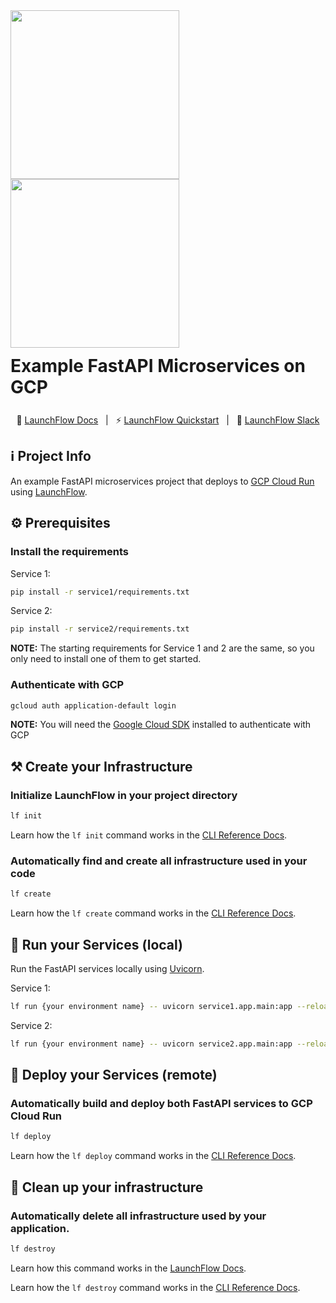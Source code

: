 <div style="display: flex; flex-direction: column; justify-content: center;">
    <a style="align-self: center" href="https://launchflow.com/" target="_blank">
        <img  height="auto" width="270" src="https://storage.googleapis.com/launchflow-public-images/launchflow-logo-dark.png#gh-dark-mode-only">
        <img  height="auto" width="270" src="https://storage.googleapis.com/launchflow-public-images/launchflow-logo-light.svg#gh-light-mode-only">
    </a>
    <div style="display: flex; align-content: center; gap: 4px; justify-content: center; margin-top: 12px; margin-bottom: 12px;">
        <h1 style="margin-top: 0px; margin-bottom: 0px; border-bottom: none;">
            Example FastAPI Microservices on GCP
        </h1>
    </div>
</div>
<div style="text-align: center;">

📖 [LaunchFlow Docs](https://docs.launchflow.com/) &nbsp; | &nbsp; ⚡ [LaunchFlow Quickstart](https://docs.launchflow.com/docs/get-started) &nbsp; | &nbsp; 👋 [LaunchFlow Slack](https://join.slack.com/t/launchflowusers/shared_invite/zt-27wlowsza-Uiu~8hlCGkvPINjmMiaaMQ)

</div>

## ℹ️ Project Info

An example FastAPI microservices project that deploys to [GCP Cloud Run](https://cloud.google.com/run) using [LaunchFlow](https://launchflow.com/).

## ⚙️ Prerequisites

### Install the requirements

Service 1:
```bash
pip install -r service1/requirements.txt
```

Service 2:
```bash
pip install -r service2/requirements.txt
```

<strong>NOTE:</strong> The starting requirements for Service 1 and 2 are the same, so you only need to install one of them to get started.

### Authenticate with GCP
```bash
gcloud auth application-default login
```
<strong>NOTE:</strong> You will need the [Google Cloud SDK](https://cloud.google.com/sdk/docs/install) installed to authenticate with GCP


## ⚒️ Create your Infrastructure

### Initialize LaunchFlow in your project directory

```bash
lf init
```

Learn how the `lf init` command works in the [CLI Reference Docs](https://docs.launchflow.com/reference/cli#launchflow-init).

### Automatically find and create all infrastructure used in your code

```bash
lf create
```

Learn how the `lf create` command works in the [CLI Reference Docs](https://docs.launchflow.com/reference/cli#launchflow-create).


## 🏃 Run your Services (local)

Run the FastAPI services locally using [Uvicorn](https://www.uvicorn.org/).

Service 1:
```bash
lf run {your environment name} -- uvicorn service1.app.main:app --reload
```

Service 2:
```bash
lf run {your environment name} -- uvicorn service2.app.main:app --reload
```

## 🚀 Deploy your Services (remote)

### Automatically <strong>build</strong> and <strong>deploy</strong> both FastAPI services to GCP Cloud Run

```bash
lf deploy
```

Learn how the `lf deploy` command works in the [CLI Reference Docs](https://docs.launchflow.com/reference/cli#launchflow-deploy).

## 🧹 Clean up your infrastructure

### Automatically delete all infrastructure used by your application.

```bash
lf destroy
```

Learn how this command works in the [LaunchFlow Docs](https://docs.launchflow.com/reference/cli#launchflow-clean).

Learn how the `lf destroy` command works in the [CLI Reference Docs](https://docs.launchflow.com/reference/cli#launchflow-destroy).

